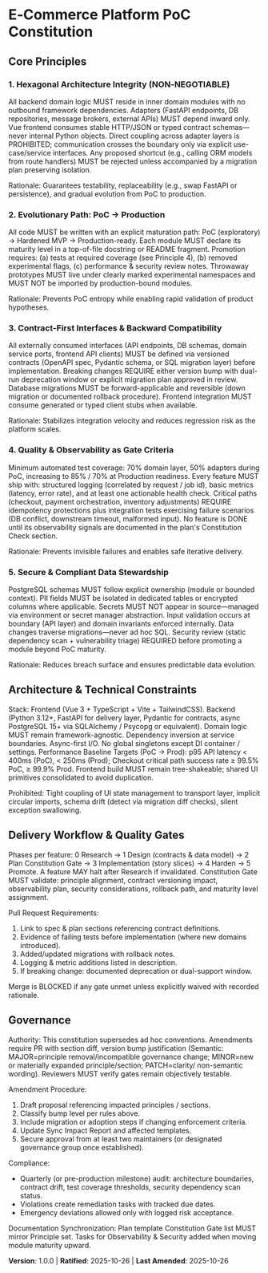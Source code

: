 <!--
Sync Impact Report
Version: (initial) -> 1.0.0
Modified Principles: (initial adoption)
Added Sections: Core Principles; Architecture & Technical Constraints; Delivery Workflow & Quality Gates; Governance
Removed Sections: None
Templates Requiring Updates:
	.specify/templates/plan-template.md ✅ (added Constitution Gate list)
	.specify/templates/spec-template.md ✅ (aligns already; no change needed)
	.specify/templates/tasks-template.md ⚠ (optional future enhancement: add explicit tasks for Observability & Security per Principles 4 & 5)
	.specify/templates/agent-file-template.md ⚠ (will auto-populate once plans exist)
	.specify/templates/checklist-template.md ✅ (generic; no conflicting references)
Deferred TODOs: None
-->

# E‑Commerce Platform PoC Constitution

## Core Principles

### 1. Hexagonal Architecture Integrity (NON‑NEGOTIABLE)
All backend domain logic MUST reside in inner domain modules with no outbound framework
dependencies. Adapters (FastAPI endpoints, DB repositories, message brokers, external
APIs) MUST depend inward only. Vue frontend consumes stable HTTP/JSON or typed contract
schemas—never internal Python objects. Direct coupling across adapter layers is
PROHIBITED; communication crosses the boundary only via explicit use-case/service
interfaces. Any proposed shortcut (e.g., calling ORM models from route handlers) MUST be
rejected unless accompanied by a migration plan preserving isolation.

Rationale: Guarantees testability, replaceability (e.g., swap FastAPI or persistence), and
gradual evolution from PoC to production.

### 2. Evolutionary Path: PoC → Production
All code MUST be written with an explicit maturation path: PoC (exploratory) → Hardened
MVP → Production-ready. Each module MUST declare its maturity level in a top-of-file
docstring or README fragment. Promotion requires: (a) tests at required coverage (see
Principle 4), (b) removed experimental flags, (c) performance & security review notes.
Throwaway prototypes MUST live under clearly marked experimental namespaces and MUST
NOT be imported by production-bound modules.

Rationale: Prevents PoC entropy while enabling rapid validation of product hypotheses.

### 3. Contract-First Interfaces & Backward Compatibility
All externally consumed interfaces (API endpoints, DB schemas, domain service ports,
frontend API clients) MUST be defined via versioned contracts (OpenAPI spec, Pydantic
schema, or SQL migration layer) before implementation. Breaking changes REQUIRE either
version bump with dual-run deprecation window or explicit migration plan approved in
review. Database migrations MUST be forward-applicable and reversible (down migration or
documented rollback procedure). Frontend integration MUST consume generated or typed
client stubs when available.

Rationale: Stabilizes integration velocity and reduces regression risk as the platform scales.

### 4. Quality & Observability as Gate Criteria
Minimum automated test coverage: 70% domain layer, 50% adapters during PoC, increasing
to 85% / 70% at Production readiness. Every feature MUST ship with: structured logging
(correlated by request / job id), basic metrics (latency, error rate), and at least one
actionable health check. Critical paths (checkout, payment orchestration, inventory
adjustments) REQUIRE idempotency protections plus integration tests exercising failure
scenarios (DB conflict, downstream timeout, malformed input). No feature is DONE until
its observability signals are documented in the plan's Constitution Check section.

Rationale: Prevents invisible failures and enables safe iterative delivery.

### 5. Secure & Compliant Data Stewardship
PostgreSQL schemas MUST follow explicit ownership (module or bounded context). PII fields
MUST be isolated in dedicated tables or encrypted columns where applicable. Secrets MUST
NOT appear in source—managed via environment or secret manager abstraction. Input
validation occurs at boundary (API layer) and domain invariants enforced internally. Data
changes traverse migrations—never ad hoc SQL. Security review (static dependency scan +
vulnerability triage) REQUIRED before promoting a module beyond PoC maturity.

Rationale: Reduces breach surface and ensures predictable data evolution.

## Architecture & Technical Constraints

Stack: Frontend (Vue 3 + TypeScript + Vite + TailwindCSS). Backend (Python 3.12+, FastAPI
for delivery layer, Pydantic for contracts, async PostgreSQL 15+ via SQLAlchemy / Psycopg
or equivalent). Domain logic MUST remain framework-agnostic. Dependency inversion at
service boundaries. Async-first I/O. No global singletons except DI container / settings.
Performance Baseline Targets (PoC → Prod): p95 API latency < 400ms (PoC), < 250ms (Prod);
Checkout critical path success rate ≥ 99.5% PoC, ≥ 99.9% Prod. Frontend build MUST remain
tree-shakeable; shared UI primitives consolidated to avoid duplication.

Prohibited: Tight coupling of UI state management to transport layer, implicit circular
imports, schema drift (detect via migration diff checks), silent exception swallowing.

## Delivery Workflow & Quality Gates

Phases per feature: 0 Research → 1 Design (contracts & data model) → 2 Plan Constitution
Gate → 3 Implementation (story slices) → 4 Harden → 5 Promote. A feature MAY halt after
Research if invalidated. Constitution Gate MUST validate: principle alignment, contract
versioning impact, observability plan, security considerations, rollback path, and maturity
level assignment.

Pull Request Requirements:
1. Link to spec & plan sections referencing contract definitions.
2. Evidence of failing tests before implementation (where new domains introduced).
3. Added/updated migrations with rollback notes.
4. Logging & metric additions listed in description.
5. If breaking change: documented deprecation or dual-support window.

Merge is BLOCKED if any gate unmet unless explicitly waived with recorded rationale.

## Governance

Authority: This constitution supersedes ad hoc conventions. Amendments require PR with
section diff, version bump justification (Semantic: MAJOR=principle removal/incompatible
governance change; MINOR=new or materially expanded principle/section; PATCH=clarity/
non-semantic wording). Reviewers MUST verify gates remain objectively testable.

Amendment Procedure:
1. Draft proposal referencing impacted principles / sections.
2. Classify bump level per rules above.
3. Include migration or adoption steps if changing enforcement criteria.
4. Update Sync Impact Report and affected templates.
5. Secure approval from at least two maintainers (or designated governance group once
established).

Compliance:
- Quarterly (or pre-production milestone) audit: architecture boundaries, contract drift,
	test coverage thresholds, security dependency scan status.
- Violations create remediation tasks with tracked due dates.
- Emergency deviations allowed only with logged risk acceptance.

Documentation Synchronization: Plan template Constitution Gate list MUST mirror Principle
set. Tasks for Observability & Security added when moving module maturity upward.

**Version**: 1.0.0 | **Ratified**: 2025-10-26 | **Last Amended**: 2025-10-26
